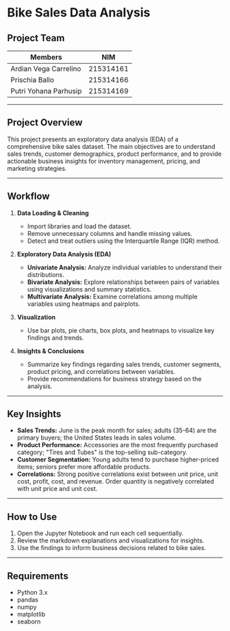 # Bike Sales Data Analysis

## Project Team
| **Members** | **NIM**         |
|-------------|-----------------|
| Ardian Vega Carrelino | 215314161 |
| Prischia Ballo        | 215314166 |
| Putri Yohana Parhusip | 215314169 |

---

## Project Overview

This project presents an exploratory data analysis (EDA) of a comprehensive bike sales dataset. The main objectives are to understand sales trends, customer demographics, product performance, and to provide actionable business insights for inventory management, pricing, and marketing strategies.

---

## Workflow

1. **Data Loading & Cleaning**
    - Import libraries and load the dataset.
    - Remove unnecessary columns and handle missing values.
    - Detect and treat outliers using the Interquartile Range (IQR) method.

2. **Exploratory Data Analysis (EDA)**
    - **Univariate Analysis:** Analyze individual variables to understand their distributions.
    - **Bivariate Analysis:** Explore relationships between pairs of variables using visualizations and summary statistics.
    - **Multivariate Analysis:** Examine correlations among multiple variables using heatmaps and pairplots.

3. **Visualization**
    - Use bar plots, pie charts, box plots, and heatmaps to visualize key findings and trends.

4. **Insights & Conclusions**
    - Summarize key findings regarding sales trends, customer segments, product pricing, and correlations between variables.
    - Provide recommendations for business strategy based on the analysis.

---

## Key Insights

- **Sales Trends:** June is the peak month for sales; adults (35-64) are the primary buyers; the United States leads in sales volume.
- **Product Performance:** Accessories are the most frequently purchased category; "Tires and Tubes" is the top-selling sub-category.
- **Customer Segmentation:** Young adults tend to purchase higher-priced items; seniors prefer more affordable products.
- **Correlations:** Strong positive correlations exist between unit price, unit cost, profit, cost, and revenue. Order quantity is negatively correlated with unit price and unit cost.

---

## How to Use

1. Open the Jupyter Notebook and run each cell sequentially.
2. Review the markdown explanations and visualizations for insights.
3. Use the findings to inform business decisions related to bike sales.

---

## Requirements

- Python 3.x
- pandas
- numpy
- matplotlib
- seaborn
